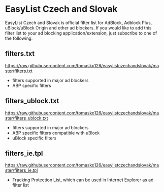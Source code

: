 EasyList Czech and Slovak
======================

EasyList Czech and Slovak is official filter list for AdBlock, Adblock Plus, uBlock/uBlock Origin and other ad blockers. If you would like to add this filter list to your ad blocking application/extension, just subscribe to one of the following:

## filters.txt
https://raw.githubusercontent.com/tomasko126/easylistczechandslovak/master/filters.txt
 - filters supported in major ad blockers
 - ABP specific filters

## filters_ublock.txt
https://raw.githubusercontent.com/tomasko126/easylistczechandslovak/master/filters_ublock.txt
 - filters supported in major ad blockers
 - ABP specific filters compatible with uBlock
 - uBlock specific filters

## filters_ie.tpl
https://raw.githubusercontent.com/tomasko126/easylistczechandslovak/master/filters_ie.tpl
 - Tracking Protection List, which can be used in Internet Explorer as ad filter list
